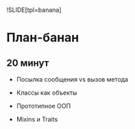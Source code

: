 !SLIDE[tpl=banana]

# План-банан

## 20 минут

 * Посылка сообщения vs вызов метода

 * Классы как объекты

 * Прототипное ООП

 * Mixins и Traits
